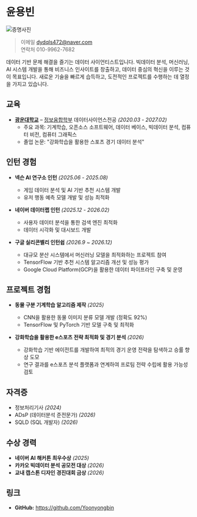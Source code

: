 # **윤용빈**
![증명사진](/oss-practice/증명사진.png)
>이메일 dydqls472@naver.com  
>연락처 010-9962-7682

데이터 기반 문제 해결을 즐기는 데이터 사이언티스트입니다. 빅데이터 분석, 머신러닝, AI 시스템 개발을 통해 비즈니스 인사이트를 창출하고, 데이터 중심의 혁신을 이루는 것이 목표입니다. 새로운 기술을 빠르게 습득하고, 도전적인 프로젝트를 수행하는 데 열정을 가지고 있습니다.

## 교육  
- **[광운대학교](https://www.kw.ac.kr/ko/)** – [정보융합학부](https://ic.kw.ac.kr/main/main.php) 데이터사이언스전공 *(2020.03 - 2027.02)*  
  - 주요 과목: 기계학습, 오픈소스 소프트웨어, 데이터 베이스, 빅데이터 분석, 컴퓨터 비전, 컴퓨터 그래픽스  
  - 졸업 논문: "강화학습을 활용한 스포츠 경기 데이터 분석"  

## 인턴 경험  
- **넥슨 AI 연구소 인턴** *(2025.06 - 2025.08)*  
  - 게임 데이터 분석 및 AI 기반 추천 시스템 개발  
  - 유저 행동 예측 모델 개발 및 성능 최적화  

- **네이버 데이터랩 인턴** *(2025.12 - 2026.02)*  
  - 사용자 데이터 분석을 통한 검색 엔진 최적화  
  - 데이터 시각화 및 대시보드 개발  

- **구글 실리콘벨리 인턴쉽** *(2026.9 ~ 2026.12)*
  - 대규모 분산 시스템에서 머신러닝 모델을 최적화하는 프로젝트 참여  
  - TensorFlow 기반 추천 시스템 알고리즘 개선 및 성능 평가  
  - Google Cloud Platform(GCP)을 활용한 데이터 파이프라인 구축 및 운영


## 프로젝트 경험 
- **동물 구분 기계학습 알고리즘 제작** *(2025)*  
  - CNN을 활용한 동물 이미지 분류 모델 개발 (정확도 92%)  
  - TensorFlow 및 PyTorch 기반 모델 구축 및 최적화  

- **강화학습을 활용한 e스포츠 전략 최적화 및 경기 분석** *(2026)*  
  - 강화학습 기반 에이전트를 개발하여 최적의 경기 운영 전략을 탐색하고 승률 향상 도모  
  - 연구 결과를 e스포츠 분석 플랫폼과 연계하여 프로팀 전략 수립에 활용 가능성 검토  

## 자격증
- 정보처리기사 *(2024)*
- ADsP (데이터분석 준전문가) *(2026)*  
- SQLD (SQL 개발자) *(2026)*

##  수상 경력  
- **네이버 AI 해커톤 최우수상** *(2025)*  
- **카카오 빅데이터 분석 공모전 대상** *(2026)*  
- **교내 캡스톤 디자인 경진대회 금상** *(2026)*  

## 링크  
- **GitHub:** <https://github.com/Yoonyongbin>
